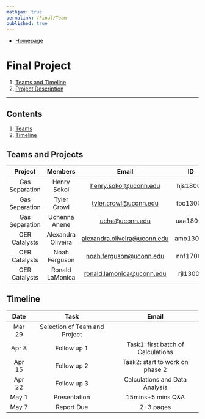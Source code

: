 ```yaml
---
mathjax: true
permalink: /Final/Team
published: true
---
```

* [Homepage](/CHEG-5395-4995/)
# Final Project #
1. [Teams and Timeline](/CHEG-5395-4995/Final/Team)
2. [Project Description](/CHEG-5395-4995/Final/Project)

____

## Contents
1. [Teams](#team)
2. [Timeline](#time)

<a name='team'></a>
## Teams and Projects ##

| Project       | Members       | Email |    ID    |
|:-------------:|:-------------:| :-----:|:------------:|
| Gas Separation| Henry Sokol   |henry.sokol@uconn.edu|hjs18001|
| Gas Separation| Tyler Crowl   |tyler.crowl@uconn.edu|tbc13004|
| Gas Separation| Uchenna Anene |uche@uconn.edu|uaa18001|
| OER Catalysts| Alexandra Oliveira|alexandra.oliveira@uconn.edu|amo13017|
| OER Catalysts | Noah Ferguson |noah.ferguson@uconn.edu|nnf17001|
| OER Catalysts| Ronald LaMonica|ronald.lamonica@uconn.edu|rjl13004|

<a name='Timeline'></a>
## Timeline ##

| Date       | Task       | Email |    
|:-------------:|:-------------:| :-----:|
| Mar 29 | Selection of Team and Project   ||
| Apr 8| Follow up 1 |Task1: first batch of Calculations|
| Apr 15| Follow up 2 |Task2: start to work on phase 2|
| Apr 22| Follow up 3 | Calculations and Data Analysis|
| May 1 | Presentation |15mins+5 mins Q&A|
| May 7 | Report Due|2-3 pages|

